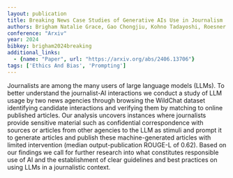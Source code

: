 ```yaml
---
layout: publication
title: Breaking News Case Studies of Generative AIs Use in Journalism
authors: Brigham Natalie Grace, Gao Chongjiu, Kohno Tadayoshi, Roesner Franziska, Mireshghallah Niloofar
conference: "Arxiv"
year: 2024
bibkey: brigham2024breaking
additional_links:
  - {name: "Paper", url: "https://arxiv.org/abs/2406.13706"}
tags: ['Ethics And Bias', 'Prompting']
---
```

Journalists are among the many users of large language models (LLMs). To better understand the journalist-AI interactions we conduct a study of LLM usage by two news agencies through browsing the WildChat dataset identifying candidate interactions and verifying them by matching to online published articles. Our analysis uncovers instances where journalists provide sensitive material such as confidential correspondence with sources or articles from other agencies to the LLM as stimuli and prompt it to generate articles and publish these machine-generated articles with limited intervention (median output-publication ROUGE-L of 0.62). Based on our findings we call for further research into what constitutes responsible use of AI and the establishment of clear guidelines and best practices on using LLMs in a journalistic context.
